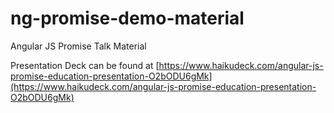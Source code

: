# ng-promise-demo-material
Angular JS Promise Talk Material

Presentation Deck can be found at [https://www.haikudeck.com/angular-js-promise-education-presentation-O2bODU6gMk](https://www.haikudeck.com/angular-js-promise-education-presentation-O2bODU6gMk)
